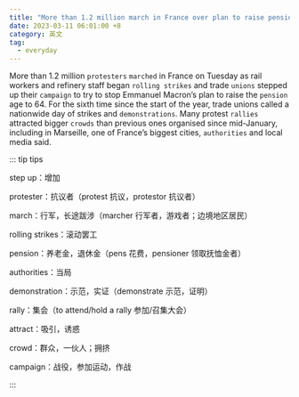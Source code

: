 ```yaml
---
title: "More than 1.2 million march in France over plan to raise pension age to 64"
date: 2023-03-11 06:01:00 +8
category: 英文
tag:
  - everyday
---
```


More than 1.2 million `protesters` `marched` in France on Tuesday as rail workers and refinery staff began `rolling strikes` and trade `unions` stepped up their `campaign` to try to stop Emmanuel Macron’s plan to raise the `pension` age to 64. For the sixth time since the start of the year, trade unions called a nationwide day of strikes and `demonstrations`. Many protest `rallies` attracted bigger `crowds` than previous ones organised since mid-January, including in Marseille, one of France’s biggest cities, `authorities` and local media said.

::: tip tips

step up：增加

protester：抗议者（protest 抗议，protestor 抗议者）

march：行军，长途跋涉（marcher 行军者，游戏者；边境地区居民）

rolling strikes：滚动罢工

pension：养老金，退休金（pens 花费，pensioner 领取抚恤金者）

authorities：当局

demonstration：示范，实证（demonstrate 示范，证明）

rally：集会（to attend/hold a rally 参加/召集大会）

attract：吸引，诱惑

crowd：群众，一伙人；拥挤

campaign：战役，参加运动，作战

:::
